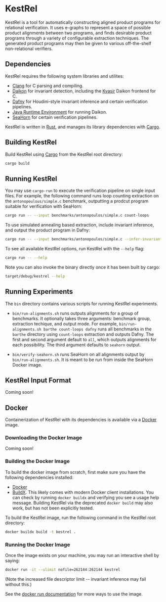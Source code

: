 # KestRel

KestRel is a tool for automatically constructing aligned product
programs for relational verification. It uses e-graphs to represent a
space of possible product alignments between two programs, and finds
desirable product programs through a variety of configurable
extraction techniques. The generated product programs may then be
given to various off-the-shelf non-relational verifiers.

## Dependencies

KestRel requires the following system libraries and utilites:

- [Clang](https://clang.llvm.org/) for C parsing and compiling.
- [Daikon](https://plse.cs.washington.edu/daikon/) for invariant
  detection, including the
  [Kvasir](http://plse.cs.washington.edu/daikon/download/doc/daikon.html#Kvasir)
  Daikon frontend for C.
- [Dafny](https://dafny.org/) for Houdini-style invariant inference
  and certain verification pipelines.
- [Java Runtime Environment](https://www.java.com) for running Daikon.
- [SeaHorn](https://seahorn.github.io/) for certain verification
  pipelines.

KestRel is written in [Rust](https://www.rust-lang.org/), and manages
its library dependencies with
[Cargo](https://doc.rust-lang.org/cargo/).

## Building KestRel

Build KestRel using [Cargo](https://doc.rust-lang.org/cargo/) from the
KestRel root directory:

``` bash
cargo build
```

## Running KestRel

You may use `cargo-run` to execute the verification pipeline on single
input files. For example, the following command runs loop counting
extraction on the `antonopoulous/simple.c` benchmark, outputting a
prodcut program suitable for verification with SeaHorn:

``` bash
cargo run -- --input benchmarks/antonopoulos/simple.c count-loops
```

To use simulated annealing based extraction, include invariant
inference, and output the product program in Dafny:
 ``` bash
cargo run -- --input benchmarks/antonopoulos/simple.c --infer-invariants --output-mode dafny sa
```

To see all available KestRel options, run KestRel with the `--help` flag:
``` bash
cargo run -- --help
```

Note you can also invoke the binary directly once it has been built by cargo:
``` bash
target/debug/kestrel --help
```

## Running Experiments

The `bin` directory contains various scripts for running KestRel
experiments.

- `bin/run-alignments.sh` runs outputs alignments for a group of
  benchmarks. It optionally takes three arguments: benchmark group,
  extraction techique, and output mode. For example,
  `bin/run-alignments.sh barthe count-loops dafny` runs all benchmarks
  in the `barthe` directory using `count-loops` extraction and outputs
  Dafny. The first and second argument default to `all`, which outputs
  alignments for each possibility. The third argument defaults to
  `seahorn` output.

- `bin/verify-seahorn.sh` runs SeaHorn on all alignments output by
  `bin/run-alignments.sh`. It is meant to be run from inside the
  SeaHorn Docker image.

## KestRel Input Format

Coming soon!

## Docker

Containerization of KestRel with its dependencies is available via a
[Docker](https://www.docker.com/) image.

### Downloading the Docker Image

Coming soon!

### Building the Docker Image

To build the docker image from scratch, first make sure you have the
following dependencies installed:
- [Docker](https://docs.docker.com/engine/install/)
- [BuildX](https://docs.docker.com/build/architecture/#install-buildx).
  This likely comes with modern Docker client installations. You can
  check by running `docker buildx` and verifying you see a usage help
  message. Building KestRel via the deprecated `docker build` may also
  work, but has not been explicitly tested.

To build the KestRel image, run the following command in the KestRel
root directory:

``` bash
docker buildx build -t kestrel .
```

### Running the Docker Image

Once the image exists on your machine, you may run an interactive
shell by saying:

``` bash
docker run -it --ulimit nofile=262144:262144 kestrel
```

(Note the increased file descriptor limit -- invariant inference may
fail without this.)

See the [docker run
documentation](https://docs.docker.com/reference/cli/docker/container/run/)
for more ways to use the image.
